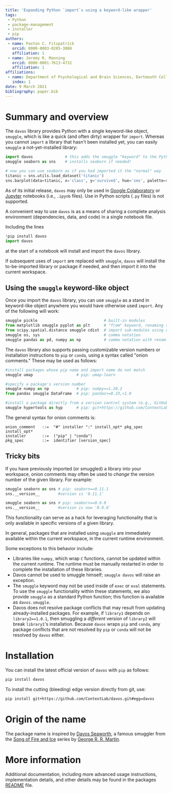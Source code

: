```yaml
---
title: 'Expanding Python `import`s using a keyword-like wrapper'
tags:
 - Python
 - package-management
 - installer
 - pip
authors:
 - name: Paxton C. Fitzpatrick
   orcid: 0000-0003-0205-3088
   affiliation: 1
 - name: Jeremy R. Manning
   orcid: 0000-0001-7613-4732
   affiliation: 1
affiliations:
 - name: Department of Psychological and Brain Sciences, Dartmouth College
   index: 1
date: 9 March 2021
bibliography: paper.bib
---
```


# Summary and overview

The `davos` library provides Python with a single keyword-like object,
`smuggle`, which is like a quick (and often dirty) wrapper for `import`.
Whereas you cannot `import` a library that hasn't been installed yet, you can
easily `smuggle` a not-yet-installed library:

```python
import davos              # this adds the smuggle "keyword" to the Python workspace
smuggle seaborn as sns    # installs seaborn if needed!

# now you can use seaborn as if you had imported it the "normal" way
titanic = sns.utils.load_dataset('titanic')
sns.barplot(data=titanic, x='class', y='survived', hue='sex', palette=sns.light_palette('seagreen'))
```

As of its initial release, `davos` may only be used in [Google
Colaboratory](https://colab.research.google.com/) or
[Jupyter](https://jupyter.org/) notebooks (i.e., `.ipynb` files).  Use in Python
scripts (`.py` files) is not supported.

A convenient way to use `davos` is as a means of sharing a complete analysis
environment (dependencies, data, and code) in a single notebook file.

Including the lines

```python
!pip install davos
import davos
```
at the start of a notebook will install and import the `davos` library.

If subsequent uses of `import` are replaced with `smuggle`, `davos` will install
the to-be-imported library or package if needed, and then import it into the
current workspace.

## Using the `smuggle` keyword-like object

Once you import the `davos` library, you can use `smuggle` as a stand in keyword-like object anywhere you would have otherwise used `import`.  Any of the following will work:

```python
smuggle pickle                             # built-in modules
from matplotlib smuggle pyplot as plt      # "from" keyword, renaming sub-modules using "as"
from scipy.spatial.distance smuggle cdist  # import sub-modules using dot notation
smuggle os, sys                            # comma notation
smuggle pandas as pd, numpy as np          # comma notation with renaming using "as"
```

The `davos` library also supports passing customizable version numbers or
installation instructions to `pip` or `conda`, using a syntax called "onion
comments."  These may be used as follows:

```python
#install packages whose pip name and import name do not match
smuggle umap                   # pip: umap-learn

#specify a package's version number
smuggle numpy as np            # pip: numpy==1.20.2
from pandas smuggle DataFrame  # pip: pandas>=0.23,<1.0

#install a package directly from a version control system (e.g., GitHub)
smuggle hypertools as hyp      # pip: git+https://github.com/ContextLab/hypertools.git@36c12fd
```

The general syntax for onion comments is:

```ebnf
onion_comment   ::=  "#" installer ":" install_opt* pkg_spec install_opt*
installer       ::=  ("pip" | "conda")
pkg_spec        ::=  identifier [version_spec]
```

## Tricky bits

If you have previously imported (or smuggled) a library into your workspace,
onion comments may often be used to *change* the version number of the given
library.  For example:

```python
smuggle seaborn as sns # pip: seaborn==0.11.1
sns.__version__        #version is '0.11.1'

smuggle seaborn as sns # pip: seaborn==0.9.0
sns.__version__        #version is now '0.9.0`
```

This functionality can serve as a hack for leveraging functionality that is
only available in specific versions of a given library.

In general, packages that are installed using `smuggle` are immediately available
within the current workspace, in the current runtime environment.

Some exceptions to this behavior include:
  - Libraries like `numpy`, which wrap `C` functions, cannot be updated within
  the current runtime. The runtime must be manually restarted in order to complete
  the installation of these libraries.
  - Davos cannot be used to smuggle himself; `smuggle davos` will raise an exception.
  - The `smuggle` keyword may not be used inside of `exec` or `eval` statements.  To
  use the `smuggle` functionality within these statements, we also provide `smuggle` as a
  standard Python function; this function is available as `davos.smuggle`.
  - Davos does not resolve package conflicts that may result from updating already-installed
  packages.  For example, if `library1` depends on `library2==1.0.1`, then smuggling 
  a *different* version of `library2` will break `library1`'s installation.  Because
  `davos` wraps `pip` and `conda`, any package conflicts that are not resolved by
  `pip` or `conda` will not be resolved by `davos` either.

# Installation

You can install the latest official version of `davos` with `pip` as follows:

```bash
pip install davos
```

To install the cutting (bleeding) edge version directly from git, use:

```bash
pip install git+https://github.com/ContextLab/davos.git#egg=davos
```

# Origin of the name

The package name is inspired by [Davos Seaworth](https://gameofthrones.fandom.com/wiki/Davos_Seaworth), a famous smuggler from the [Song of Fire and Ice](https://en.wikipedia.org/wiki/A_Song_of_Ice_and_Fire) series by [George R. R. Martin](https://en.wikipedia.org/wiki/George_R._R._Martin).

# More information

Additional documentation, including more advanced usage instructions,
implementation details, and other details may be found in the packages
[README](https://github.com/ContextLab/davos/blob/main/README.md) file.

